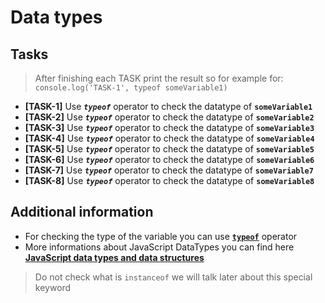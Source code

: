 # Data types

## Tasks

> After finishing each TASK print the result so for example for: `console.log('TASK-1', typeof someVariable1)`

- **[TASK-1]** Use ***`typeof`*** operator to check the datatype of **`someVariable1`**
- **[TASK-2]** Use ***`typeof`*** operator to check the datatype of **`someVariable2`**
- **[TASK-3]** Use ***`typeof`*** operator to check the datatype of **`someVariable3`**
- **[TASK-4]** Use ***`typeof`*** operator to check the datatype of **`someVariable4`**
- **[TASK-5]** Use ***`typeof`*** operator to check the datatype of **`someVariable5`**
- **[TASK-6]** Use ***`typeof`*** operator to check the datatype of **`someVariable6`**
- **[TASK-7]** Use ***`typeof`*** operator to check the datatype of **`someVariable7`**
- **[TASK-8]** Use ***`typeof`*** operator to check the datatype of **`someVariable8`**

## Additional information

- For checking the type of the variable you can use **[`typeof`](https://developer.mozilla.org/en-US/docs/Web/JavaScript/Reference/Operators/typeof)** operator
- More informations about JavaScript DataTypes you can find here **[JavaScript data types and data structures](https://developer.mozilla.org/en-US/docs/Web/JavaScript/Data_structures)**

> Do not check what is `instanceof` we will talk later about this special keyword
